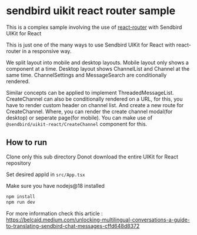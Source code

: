 # sendbird uikit react router sample

This is a complex sample involving the use of [react-router](https://reactrouter.com/) with Sendbird UIKit for React

This is just one of the many ways to use Sendbird UIKit for React with react-router
in a responsive way.

We split layout into mobile and desktop layouts.
Mobile layout only shows a component at a time.
Desktop layout shows ChannelList and Channel at the same time.
  ChannelSettings and MessageSearch are conditionally rendered.

Similar concepts can be applied to implement ThreadedMessageList.
CreateChannel can also be conditionally rendered on a URL,
for this, you have to render custom header on channel list.
And create a new route for CreateChannel. Where, you can render
the create channel modal(for desktop) or seperate page(for mobile).
You can make use of `@sendbird/uikit-react/CreateChannel` component for this.

## How to run

Clone only this sub directory
Donot download the entire UIKit for React repository

Set desired appId in `src/App.tsx`

Make sure you have nodejs@18 installed

```bash
npm install
npm run dev
```

For more information check this article : 
https://belcaid.medium.com/unlocking-multilingual-conversations-a-guide-to-translating-sendbird-chat-messages-cffd648d8372


